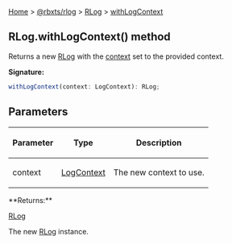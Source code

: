 [Home](./index.md) &gt; [@rbxts/rlog](./rlog.md) &gt; [RLog](./rlog.rlog.md) &gt;
[withLogContext](./rlog.rlog.withlogcontext.md)

## RLog.withLogContext() method

Returns a new [RLog](./rlog.rlog.md) with the [context](./rlog.rlog.context.md) set to the provided context.

**Signature:**

```typescript
withLogContext(context: LogContext): RLog;
```

## Parameters

<table><thead><tr><th>

Parameter

</th><th>

Type

</th><th>

Description

</th></tr></thead>
<tbody><tr><td>

context

</td><td>

[LogContext](./rlog.logcontext.md)

</td><td>

The new context to use.

</td></tr>
</tbody></table>
**Returns:**

[RLog](./rlog.rlog.md)

The new [RLog](./rlog.rlog.md) instance.
